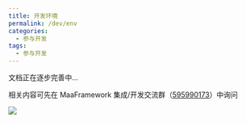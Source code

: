 ```yaml
---
title: 开发环境
permalink: /dev/env
categories:
  - 参与开发
tags:
  - 参与开发
---
```


文档正在逐步完善中...

相关内容可先在 MaaFramework 集成/开发交流群（[595990173](https://qm.qq.com/q/gqSv6ukjV8)）中询问

![](/drawcakes.jpg)

